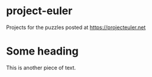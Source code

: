 # project-euler
Projects for the puzzles posted at https://projecteuler.net

# Some heading
This is another piece of text.